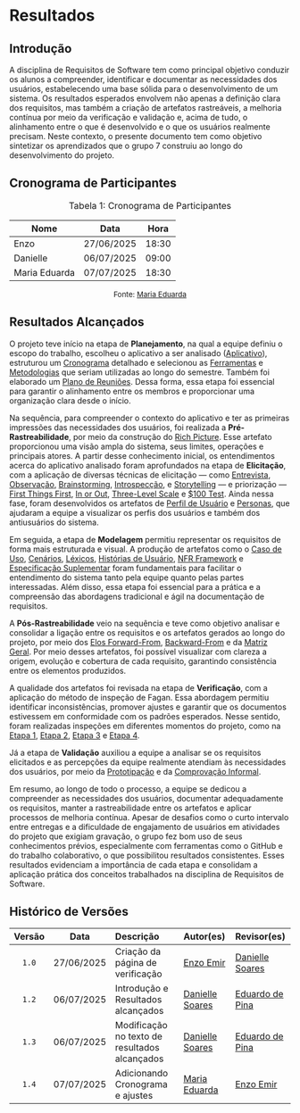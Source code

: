# Resultados

## Introdução

A disciplina de Requisitos de Software tem como principal objetivo conduzir os alunos a compreender, identificar e documentar as necessidades dos usuários, estabelecendo uma base sólida para o desenvolvimento de um sistema. Os resultados esperados envolvem não apenas a definição clara dos requisitos, mas também a criação de artefatos rastreáveis, a melhoria contínua por meio da verificação e validação e, acima de tudo, o alinhamento entre o que é desenvolvido e o que os usuários realmente precisam. Neste contexto, o presente documento tem como objetivo sintetizar os aprendizados que o grupo 7 construiu ao longo do desenvolvimento do projeto.

## Cronograma de Participantes

<font size="3"><p style="text-align: center">Tabela 1: Cronograma de Participantes</p></font>

<div align="center">

<table>
  <thead>
    <tr>
      <th>Nome</th>
      <th>Data</th>
      <th>Hora</th>
    </tr>
  </thead>
  <tbody>
    <tr>
      <td>Enzo</td>
      <td>27/06/2025</td>
      <td>18:30</td>
    </tr>
    <tr>
      <td>Danielle</td>
      <td>06/07/2025</td>
      <td>09:00</td>
    </tr>
    <tr>
      <td>Maria Eduarda</td>
      <td>07/07/2025</td>
      <td>18:30</td>
    </tr>
  </tbody>
</table>

</div>

<font size="2"><p style="text-align: center">Fonte: [Maria Eduarda](https://github.com/dudaa28) </p></font>

## Resultados Alcançados

O projeto teve início na etapa de **Planejamento**, na qual a equipe definiu o escopo do trabalho, escolheu o aplicativo a ser analisado ([Aplicativo](https://requisitos-de-software.github.io/2025.1-FGTS/Planejamento/Aplicativo/)), estruturou um [Cronograma](https://requisitos-de-software.github.io/2025.1-FGTS/Planejamento/Cronograma/) detalhado e selecionou as [Ferramentas](https://requisitos-de-software.github.io/2025.1-FGTS/Planejamento/Ferramentas/) e [Metodologias](https://requisitos-de-software.github.io/2025.1-FGTS/Planejamento/Metodologia/) que seriam utilizadas ao longo do semestre. Também foi elaborado um [Plano de Reuniões](https://requisitos-de-software.github.io/2025.1-FGTS/Planejamento/Plano-de-Reunioes/). Dessa forma, essa etapa foi essencial para garantir o alinhamento entre os membros e proporcionar uma organização clara desde o início.

Na sequência, para compreender o contexto do aplicativo e ter as primeiras impressões das necessidades dos usuários, foi realizada a **Pré-Rastreabilidade**, por meio da construção do [Rich Picture](https://requisitos-de-software.github.io/2025.1-FGTS/Pre-Rastreabilidade/Rich-Picture/). Esse artefato proporcionou uma visão ampla do sistema, seus limites, operações e principais atores. A partir desse conhecimento inicial, os entendimentos acerca do aplicativo analisado foram aprofundados na etapa de **Elicitação**, com a aplicação de diversas técnicas de elicitação — como [Entrevista](https://requisitos-de-software.github.io/2025.1-FGTS/Elicitacao/Tecnicas-de-Elicitacao/Entrevista/), [Observação](https://requisitos-de-software.github.io/2025.1-FGTS/Elicitacao/Tecnicas-de-Elicitacao/Observacao/), [Brainstorming](https://requisitos-de-software.github.io/2025.1-FGTS/Elicitacao/Tecnicas-de-Elicitacao/Brainstorming), [Introspecção](https://requisitos-de-software.github.io/2025.1-FGTS/Elicitacao/Tecnicas-de-Elicitacao/Introspeccao), e [Storytelling](https://requisitos-de-software.github.io/2025.1-FGTS/Elicitacao/Tecnicas-de-Elicitacao/Storytelling) — e priorização — [First Things First](https://requisitos-de-software.github.io/2025.1-FGTS/Elicitacao/Tecnicas-de-Priorizacao/First-Things-First/), [In or Out](https://requisitos-de-software.github.io/2025.1-FGTS/Elicitacao/Tecnicas-de-Priorizacao/In-or-Out/), [Three-Level Scale](https://requisitos-de-software.github.io/2025.1-FGTS/Elicitacao/Tecnicas-de-Priorizacao/Three-Level-Scale/) e [$100 Test](https://requisitos-de-software.github.io/2025.1-FGTS/Elicitacao/Tecnicas-de-Priorizacao/100-Test/). Ainda nessa fase, foram desenvolvidos os artefatos de [Perfil de Usuário](https://requisitos-de-software.github.io/2025.1-FGTS/Elicitacao/Perfil-de-Usuario/) e [Personas](https://requisitos-de-software.github.io/2025.1-FGTS/Elicitacao/Definicao-de-Personas/), que ajudaram a equipe a visualizar os perfis dos usuários e também dos antiusuários do sistema.

Em seguida, a etapa de **Modelagem** permitiu representar os requisitos de forma mais estruturada e visual. A produção de artefatos como o [Caso de Uso](https://requisitos-de-software.github.io/2025.1-FGTS/Modelagem-I/Diagrama/), [Cenários](https://requisitos-de-software.github.io/2025.1-FGTS/Modelagem-I/Cenarios/), [Léxicos](https://requisitos-de-software.github.io/2025.1-FGTS/Modelagem-I/Lexicos/), [Histórias de Usuário](https://requisitos-de-software.github.io/2025.1-FGTS/Modelagem-II/Historias-De-Usuario/), [NFR Framework](https://requisitos-de-software.github.io/2025.1-FGTS/Modelagem-II/NFR-Framework/) e [Especificação Suplementar](https://requisitos-de-software.github.io/2025.1-FGTS/Modelagem-I/EspecificacaoSuplementar/) foram fundamentais para facilitar o entendimento do sistema tanto pela equipe quanto pelas partes interessadas. Além disso, essa etapa foi essencial para a prática e a compreensão das abordagens tradicional e ágil na documentação de requisitos.

A **Pós-Rastreabilidade** veio na sequência e teve como objetivo analisar e consolidar a ligação entre os requisitos e os artefatos gerados ao longo do projeto, por meio dos [Elos Forward-From](https://requisitos-de-software.github.io/2025.1-FGTS/Pos-Rastreabilidade/Elos-Forward-From/), [Backward-From](https://requisitos-de-software.github.io/2025.1-FGTS/Pos-Rastreabilidade/Elos-Backward-From/) e da [Matriz Geral](https://requisitos-de-software.github.io/2025.1-FGTS/Pos-Rastreabilidade/Matriz-de-Rastreabilidade/). Por meio desses artefatos, foi possível visualizar com clareza a origem, evolução e cobertura de cada requisito, garantindo consistência entre os elementos produzidos.

A qualidade dos artefatos foi revisada na etapa de **Verificação**, com a aplicação do método de inspeção de Fagan. Essa abordagem permitiu identificar inconsistências, promover ajustes e garantir que os documentos estivessem em conformidade com os padrões esperados. Nesse sentido, foram realizadas inspeções em diferentes momentos do projeto, como na [Etapa 1](https://requisitos-de-software.github.io/2025.1-FGTS/Verificacao/Grupo/Entrega-1/planejamento-verificacao-entrega-1/), [Etapa 2](https://requisitos-de-software.github.io/2025.1-FGTS/Verificacao/Grupo/Entrega-2/planejamento-verificacao-entrega-2/), [Etapa 3](https://requisitos-de-software.github.io/2025.1-FGTS/Verificacao/Grupo/Entrega-3/planejamento-verificacao-entrega-3/) e [Etapa 4](https://requisitos-de-software.github.io/2025.1-FGTS/Verificacao/Grupo/Entrega-4/planejamento-verificacao-entrega-4/). 

Já a etapa de **Validação** auxiliou a equipe a analisar se os requisitos elicitados e as percepções da equipe realmente atendiam às necessidades dos usuários, por meio da [Prototipação](https://requisitos-de-software.github.io/2025.1-FGTS/Validacao/Prototipacao/) e da [Comprovação Informal](https://requisitos-de-software.github.io/2025.1-FGTS/Validacao/Comprovacao/).

Em resumo, ao longo de todo o processo, a equipe se dedicou a compreender as necessidades dos usuários, documentar adequadamente os requisitos, manter a rastreabilidade entre os artefatos e aplicar processos de melhoria contínua. Apesar de desafios como o curto intervalo entre entregas e a dificuldade de engajamento de usuários em atividades do projeto que exigiam gravação, o grupo fez bom uso de seus conhecimentos prévios, especialmente com ferramentas como o GitHub e do trabalho colaborativo, o que possibilitou resultados consistentes. Esses resultados evidenciam a importância de cada etapa e consolidam a aplicação prática dos conceitos trabalhados na disciplina de Requisitos de Software.


## Histórico de Versões

| Versão | Data       | Descrição                         | Autor(es)    | Revisor(es)  |
|:-----: | :--------: | :------------------------------- | :---------- | :---------- |
| `1.0`    | 27/06/2025 | Criação da página de verificação | [Enzo Emir](https://github.com/EnzoEmir)   |  [Danielle Soares](https://github.com/danielle-soaress) |
| `1.2`    | 06/07/2025 | Introdução e Resultados alcançados | [Danielle Soares](https://github.com/danielle-soaress)   | [Eduardo de Pina](https://github.com/eduardodpms) |
| `1.3`    | 06/07/2025 | Modificação no texto de resultados alcançados | [Danielle Soares](https://github.com/danielle-soaress)   | [Eduardo de Pina](https://github.com/eduardodpms) |
| `1.4`    | 07/07/2025 | Adicionando Cronograma e ajustes | [Maria Eduarda](https://github.com/dudaa28)   | [Enzo Emir](https://github.com/EnzoEmir) |